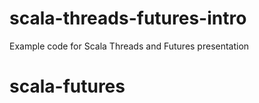 # scala-threads-futures-intro
Example code for Scala Threads and Futures presentation
# scala-futures
